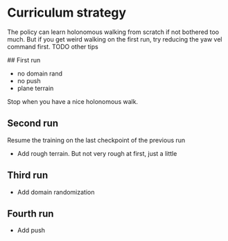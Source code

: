# Curriculum strategy

The policy can learn holonomous walking from scratch if not bothered too much.
But if you get weird walking on the first run, try reducing the yaw vel command first.
TODO other tips

## First run
- no domain rand
- no push
- plane terrain

Stop when you have a nice holonomous walk.

## Second run
Resume the training on the last checkpoint of the previous run
- Add rough terrain. But not very rough at first, just a little

## Third run
- Add domain randomization

## Fourth run
- Add push
